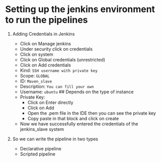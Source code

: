 # Setting up the jenkins environment to run the pipelines

1. Adding Credentials in Jenkins
   - Click on Manage jenkins
   - Under security click on credentials
   - Click on system
   - Click on Global credentials (unrestricted)
   - Click on Add credentials
   - Kind: ``` SSH username with private key ```
   - Scope: ``` GLOBAL ```
   - ID: ``` Maven_slave ```
   - Description: ``` You can fill your own ```
   - Username: ``` ubuntu ```    ## Depends on the type of instance
   - Private Key:
       - Click on Enter directly
       - Click on Add
       - Open the .pem file in the IDE then you can see the private key
       - Copy paste in that block and click on create
   - Now we have successfully entered the credentials of the jenkins_slave system


1. So we can write the pipeline in two types
   - Declarative pipeline
   - Scripted pipeline

